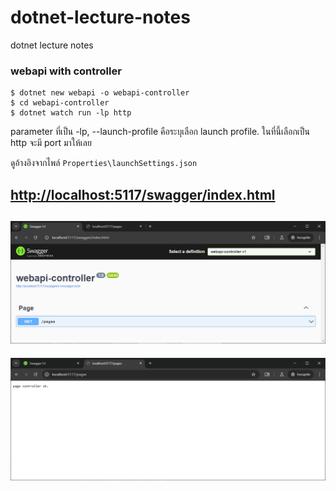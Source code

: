 # dotnet-lecture-notes
dotnet lecture notes

### webapi with controller

    $ dotnet new webapi -o webapi-controller
    $ cd webapi-controller
    $ dotnet watch run -lp http

parameter ที่เป็น -lp, --launch-profile คือระบุเลือก launch profile. ในที่นี้เลือกเป็น http จะมี port มาให้เลย

ดูอ้างอิงจากไพล์ `Properties\launchSettings.json`

[http://localhost:5117/swagger/index.html](http://localhost:5117/swagger/index.html)
---
![/images/2024-06-19_193436.png](/images/2024-06-19_193436.png)
---
![/images/2024-06-19_193555.png](/images/2024-06-19_193555.png)